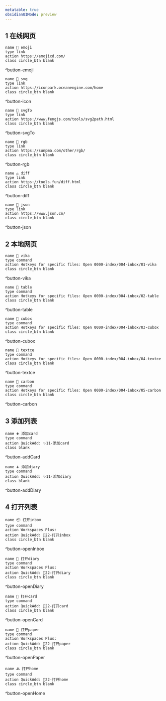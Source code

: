 ```yaml
---
metatable: true
obsidianUIMode: preview
---
```


## 1 在线网页

```button
name 🤣 emoji
type link
action https://emojixd.com/
class circle_btn blank
```
^button-emoji

```button
name 👻 svg
type link
action https://iconpark.oceanengine.com/home
class circle_btn blank
```
^button-icon

```button
name 🎃 svgTo
type link
action https://www.fengjs.com/tools/svg2path.html
class circle_btn blank
```
^button-svgTo

```button
name 🎨 rgb
type link
action https://sunpma.com/other/rgb/
class circle_btn blank
```
^button-rgb

```button
name ⚖ diff
type link
action https://tools.fun/diff.html
class circle_btn blank
```
^button-diff

```button
name 🔭 json
type link
action https://www.json.cn/
class circle_btn blank
```
^button-json

## 2 本地网页

```button
name 🔗 vika
type command
action Hotkeys for specific files: Open 0000-index/004-inbox/01-vika
class circle_btn blank
```
^button-vika

```button
name 🔗 table
type command
action Hotkeys for specific files: Open 0000-index/004-inbox/02-table
class circle_btn blank
```
^button-table

```button
name 🔗 cubox
type command
action Hotkeys for specific files: Open 0000-index/004-inbox/03-cubox
class circle_btn blank
```
^button-cubox

```button
name 🔗 textce
type command
action Hotkeys for specific files: Open 0000-index/004-inbox/04-textce
class circle_btn blank
```
^button-textce

```button
name 🔗 carbon
type command
action Hotkeys for specific files: Open 0000-index/004-inbox/05-carbon
class circle_btn blank
```
^button-carbon

## 3 添加列表

```button
name ➕ 添加card
type command
action QuickAdd: ✨11-添加card
class blank
```
^button-addCard

```button
name ➕ 添加diary
type command
action QuickAdd: ✨11-添加diary
class blank
```
^button-addDiary

## 4 打开列表

```button
name 📦 打开inbox
type command
action Workspaces Plus: 
action QuickAdd: 🌿22-打开inbox
class circle_btn blank
```
^button-openInbox

```button
name 📅 打开diary
type command
action Workspaces Plus: 
action QuickAdd: 🌿22-打开diary
class circle_btn blank
```
^button-openDiary

```button
name 🎫 打开card
type command
action QuickAdd: 🌿22-打开card
class circle_btn blank
```
^button-openCard

```button
name 📝 打开paper
type command
action Workspaces Plus: 
action QuickAdd: 🌿22-打开paper
class circle_btn blank
```
^button-openPaper

```button
name ⛪ 打开home
type command
action QuickAdd: 🌿22-打开home
class circle_btn blank
```
^button-openHome

